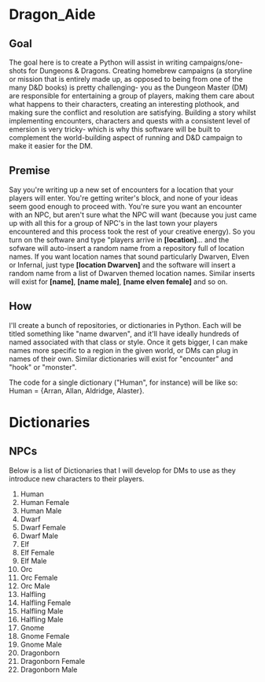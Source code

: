 # Dragon_Aide
## Goal
The goal here is to create a Python will assist in writing campaigns/one-shots for Dungeons & Dragons. 
Creating homebrew campaigns (a storyline or mission that is entirely made up, as opposed to being from one of the many D&D books) is pretty challenging- you as the Dungeon Master (DM) are responsible for entertaining a group of players, making them care about what happens to their characters, creating an interesting plothook, and making sure the conflict and resolution are satisfying. Building a story whilst implementing encounters, characters and quests with a consistent level of emersion is very tricky- which is why this software will be built to complement the world-building aspect of running and D&D campaign to make it easier for the DM. 

## Premise 
Say you're writing up a new set of encounters for a location that your players will enter. You're getting writer's block, and none of your ideas seem good enough to proceed with. You're sure you want an encounter with an NPC, but aren't sure what the NPC will want (because you just came up with all this for a group of NPC's in the last town your players encountered and this process took the rest of your creative energy). So you turn on the software and type "players arrive in **[location]**... and the sofware will auto-insert a random name from a repository full of location names. If you want location names that sound particularly Dwarven, Elven or Infernal, just type **[location Dwarven]** and the software will insert a random name from a list of Dwarven themed location names. Similar inserts will exist for **[name]**, **[name male]**, **[name elven female]** and so on. 

## How
I'll create a bunch of repositories, or dictionaries in Python. Each will be titled something like "name dwarven", and it'll have ideally hundreds of named associated with that class or style. Once it gets bigger, I can make names more specific to a region in the given world, or DMs can plug in names of their own. Similar dictionaries will exist for "encounter" and "hook" or "monster". 

The code for a single dictionary ("Human", for instance) will be like so: Human = {Arran, Allan, Aldridge, Alaster}. 

# Dictionaries
## NPCs
Below is a list of Dictionaries that I will develop for DMs to use as they introduce new characters to their players. 

1. Human 
2. Human Female
3. Human Male
4. Dwarf
5. Dwarf Female
6. Dwarf Male
7. Elf 
8. Elf Female
9. Elf Male
10. Orc
11. Orc Female
12. Orc Male
13. Halfling
14. Halfling Female
15. Halfling Male
16. Halfling Male
17. Gnome
18. Gnome Female
19. Gnome Male
20. Dragonborn
21. Dragonborn Female
22. Dragonborn Male
